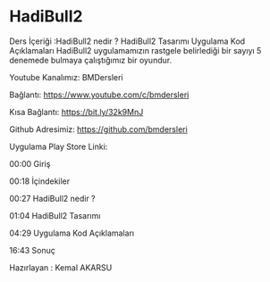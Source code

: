 # HadiBull2

Ders İçeriği :HadiBull2 nedir ?  HadiBull2 Tasarımı Uygulama Kod Açıklamaları HadiBull2 uygulamamızın rastgele belirlediği bir sayıyı 5 denemede bulmaya çalıştığımız bir oyundur. 



Youtube Kanalımız: BMDersleri

Bağlantı: https://www.youtube.com/c/bmdersleri

Kısa Bağlantı: https://bit.ly/32k9MnJ

Github Adresimiz: https://github.com/bmdersleri

Uygulama Play Store Linki: 

00:00 Giriş

00:18 İçindekiler

00:27 HadiBull2 nedir ?  

01:04 HadiBull2 Tasarımı

04:29 Uygulama Kod Açıklamaları

16:43 Sonuç



Hazırlayan : Kemal AKARSU
